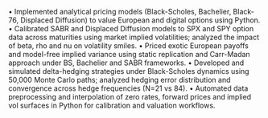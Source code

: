 •	Implemented analytical pricing models (Black-Scholes, Bachelier, Black-76, Displaced Diffusion) to value European and digital options using Python. 
•	Calibrated SABR and Displaced Diffusion models to SPX and SPY option data across maturities using market implied volatilities; analyzed the impact of beta, rho and nu on volatility smiles. 
•	Priced exotic European payoffs and model-free implied variance using static replication and Carr-Madan approach under BS, Bachelier and SABR frameworks. 
•	Developed and simulated delta-hedging strategies under Black-Scholes dynamics using 50,000 Monte Carlo paths; analyzed hedging error distribution and convergence across hedge frequencies (N=21 vs 84).
•	Automated data preprocessing and interpolation of zero rates, forward prices and implied vol surfaces in Python for calibration and valuation workflows. 
